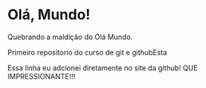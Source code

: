 # **Olá, Mundo!**
 Quebrando a maldição do Olá Mundo.
 
 Primeiro repositorio do curso de git e githubEsta
 
 Essa linha eu adcionei diretamente no site da github! QUE IMPRESSIONANTE!!!
